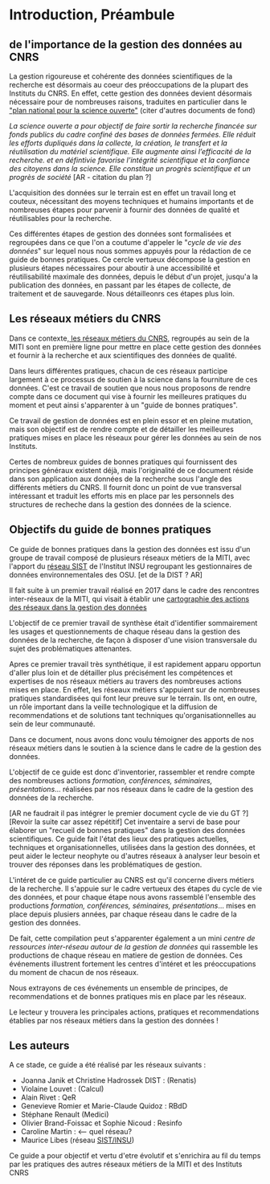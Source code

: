 # Introduction, Préambule

## de l'importance de la gestion des données au CNRS

La gestion rigoureuse et cohérente des données scientifiques de la recherche est désormais au coeur des préoccupations de la plupart des Instituts du CNRS. En effet, cette gestion des données devient désormais nécessaire pour de nombreuses raisons, traduites en particulier dans le  ["plan national pour la science ouverte"](https://www.ouvrirlascience.fr/plan-national-pour-la-science-ouverte/) 
(citer d'autres documents de fond)

*La science ouverte a pour objectif de faire sortir la recherche financée sur fonds publics du cadre confiné des bases de données fermées. 
Elle réduit les efforts dupliqués dans la collecte, la création, le transfert et la réutilisation du matériel scientifique. Elle augmente ainsi l’efficacité de la recherche.
et en défintivie favorise  l’intégrité scientifique et la confiance des citoyens dans la science. Elle constitue un progrès scientifique et un progrès de société*
[AR - citation du plan ?]


L'acquisition des données sur le terrain est en effet un travail long et couteux, nécessitant des moyens techniques et humains importants et de nombreuses étapes pour parvenir à fournir des données de qualité et réutilisables pour la recherche.

Ces différentes étapes de gestion des données sont formalisées et regroupées dans ce que l'on a coutume d'appeler le "*cycle de vie des données*" sur lequel nous nous sommes appuyés pour la rédaction de ce guide de bonnes pratiques. Ce cercle vertueux décompose la gestion en plusieurs étapes
nécessaires pour aboutir à une accessibilité et réutilisabilité maximale des données, depuis le début d'un projet, jusqu'a la publication des données, en passant par les étapes de collecte, de traitement et de sauvegarde.
Nous détailleonrs ces étapes plus loin.

## Les réseaux métiers du CNRS
Dans ce contexte,[ les réseaux métiers du CNRS](http://www.cnrs.fr/mi/spip.php?article465), regroupés au sein de la MITI sont en première ligne pour mettre en place cette gestion des données et fournir à la recherche et aux scientifiques des données de qualité.

Dans leurs différentes pratiques, chacun de ces réseaux participe largement à ce processus de soutien à la science dans la fourniture de ces données. C'est ce travail de soutien que nous nous proposons
de rendre compte dans ce document qui vise à fournir les meilleures pratiques du moment et peut ainsi s'apparenter à un "guide de bonnes pratiques".

Ce travail de gestion de données est en plein essor et en pleine mutation, mais son objectif est de rendre compte et de détailler les meilleures pratiques mises en place les réseaux pour gérer les données au sein de nos Instituts.

Certes de nombreux guides de bonnes pratiques qui fournissent des principes généraux existent déjà, mais l'originalité de ce document 
réside dans son application aux données de la recherche sous l'angle des différents métiers du CNRS. Il fournit donc un point de vue transversal intéressant et traduit les efforts mis en place par les personnels des structures de recheche dans la gestion des données de la science.

## Objectifs du guide de bonnes pratiques

Ce guide de bonnes pratiques dans la gestion des données est issu d'un groupe de travail composé de plusieurs réseaux métiers de la MITI, 
avec l'apport du [réseau SIST](http://sist.cnrs.fr) de l'Institut INSU regroupant les gestionnaires de données environnementales des OSU. 
[et de la DIST ? AR]

Il fait suite à un premier travail réalisé en 2017 dans le cadre des rencontres inter-réseaux de la MITI, qui visait à établir une [cartographie des actions des réseaux dans la gestion des données](http://www.cnrs.fr/mi/IMG/pdf/gtinterreseaux-cartosynthesev6.pdf)

L'objectif de ce premier travail de synthèse était d'identifier sommairement les usages et questionnements de chaque réseau dans la gestion des  données de la recherche, de façon à disposer d'une vision transversale du sujet des problématiques attenantes.

Apres ce premier travail très synthétique, il est rapidement apparu opportun d'aller plus loin et de détailler plus précisément les compétences et expertises de nos réseaux métiers au travers des nombreuses actions mises en place. En effet, les réseaux métiers s'appuient sur de nombreuses pratiques standardisées qui font leur preuve sur le terrain. Ils ont, en outre, un rôle important dans la veille technologique et la diffusion de recommendations et de solutions tant techniques qu'organisationnelles au sein de leur communauté. 

Dans ce document, nous avons donc voulu témoigner des apports de nos réseaux métiers dans le soutien à la science dans le cadre de la gestion des données.


L'objectif de ce guide est donc d'inventorier, rassembler et rendre compte des nombreuses actions *formation, conférences, séminaires, présentations*... réalisées par nos réseaux dans le cadre de la gestion des données de la recherche.

[AR ne faudrait il pas intégrer le premier document cycle de vie du GT ?]
[Revoir la suite car assez répétitif]
Cet inventaire a servi de base pour élaborer un "recueil de bonnes pratiques" dans la gestion des données scientifiques. 
Ce guide fait l'état des lieux des pratiques actuelles, techniques et organisationnelles,  utilisées dans la gestion des données, et peut aider le lecteur neophyte ou d'autres réseaux à analyser leur besoin et trouver des réponses dans les problématiques de gestion.

L'intéret de ce guide particulier au CNRS est qu'il concerne divers métiers de la recherche. 
Il s'appuie sur le cadre vertueux des étapes du cycle de vie des données, et pour chaque étape nous avons rassemblé l'ensemble des productions *formation, conférences, séminaires, présentations*...
mises en place depuis plusiers années, par chaque réseau dans le cadre de la gestion des données.

De fait, cette compilation peut s'apparenter également a un mini *centre de ressources inter-réseau autour de la gestion de données* qui rassemble les productions de chaque réseau en matiere de gestion de données. Ces événements illustrent fortement les centres d'intéret et les préoccupations du moment de chacun de nos réseaux.

Nous extrayons de ces événements un ensemble de principes, de recommendations et de bonnes pratiques mis en place par les réseaux.

Le lecteur y trouvera les principales actions, pratiques et recommendations établies par nos réseaux métiers dans la gestion des données !

## Les auteurs
A ce stade, ce guide a été réalisé par les réseaux suivants :
- Joanna Janik et Christine Hadrossek DIST :  (Renatis)
- Violaine Louvet : (Calcul)
- Alain Rivet : QeR
- Genevieve Romier et Marie-Claude Quidoz : RBdD
- Stéphane Renault (Medici)
- Olivier Brand-Foissac et Sophie Nicoud : Resinfo
- Caroline Martin :  <-- quel réseau?
- Maurice Libes (réseau [SIST/INSU](http://sist.cnrs.fr))

Ce guide a pour objectif et vertu d'etre évolutif et s'enrichira au fil du temps par les pratiques des autres réseaux métiers de la MITI et des Instituts CNRS